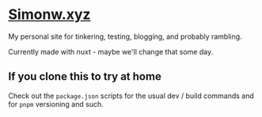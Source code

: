 # [Simonw.xyz](https://simonw.xyz)

My personal site for tinkering, testing, blogging, and probably rambling.

Currently made with nuxt - maybe we'll change that some day.

## If you clone this to try at home

Check out the `package.json` scripts for the usual dev / build commands and for `pnpm` versioning and such.
